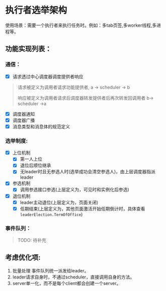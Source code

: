 # 执行者选举架构

使用场景：需要一个执行者来执行任务时。例如：多tab页签,多worker线程,多进程等。

## 功能实现列表：

### 通信：

- [x] 请求透过中心调度器调度提供者响应

> 请求被定义为调用者请求功能提供者, a -> scheduler -> b
>
> 响应被定义为调用者请求后调度器转发提供者后再次转发回调用者 b-> scheduler ->a

- [x] 调度器通知
- [x] 调度器广播
- [x] 消息类型和消息体的规范定义

### 选举制度:

- [x] 上位机制
  - [x] 第一人上位
  - [x] 退位后顺位继承
  - [x] 无leader时且无参选人时(选举成功会清空参选人)，由上层调度器指派leader
- [x] 参选机制
  - [x] 调用参选接口参选(上层定义为，可见时和实例化后参选)
- [x] 退位机制
  - [x] leader主动退位(上层定义为，页面关闭)
  - [x] 任期结束(上层定义为，其他页面激活开始任期倒计时，具体查看`leaderElection.TermOfOffice`)

### 事件队列：

> TODO: 待补充

## 考虑优化项:

1. 批量处理 事件队列统一派发给leader。
2. leader请求自身时，不通过scheduler，直接调用自身的方法。
3. server单一化，而不是每个client都会创建一个server。
